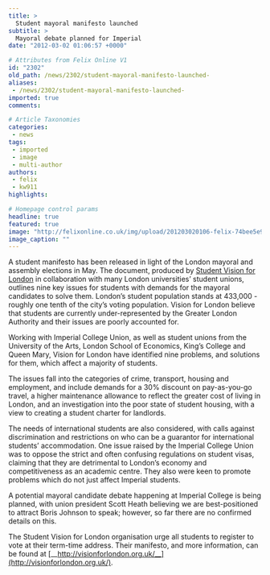 ```yaml
---
title: >
  Student mayoral manifesto launched
subtitle: >
  Mayoral debate planned for Imperial
date: "2012-03-02 01:06:57 +0000"

# Attributes from Felix Online V1
id: "2302"
old_path: /news/2302/student-mayoral-manifesto-launched-
aliases:
 - /news/2302/student-mayoral-manifesto-launched-
imported: true
comments:

# Article Taxonomies
categories:
 - news
tags:
 - imported
 - image
 - multi-author
authors:
 - felix
 - kw911
highlights:

# Homepage control params
headline: true
featured: true
image: "http://felixonline.co.uk/img/upload/201203020106-felix-74bee5e9-720a-4126-a137-b92c534bbdd9.jpg"
image_caption: ""
---
```


A student manifesto has been released in light of the London mayoral and assembly elections in May. The document, produced by [Student Vision for London](http://visionforlondon.org.uk/) in collaboration with many London universities’ student unions, outlines nine key issues for students with demands for the mayoral candidates to solve them.
 London’s student population stands at 433,000 - roughly one tenth of the city’s voting population. Vision for London believe that students are currently under-represented by the Greater London Authority and their issues are poorly accounted for.

Working with Imperial College Union, as well as student unions from the University of the Arts, London School of Economics, King’s College and Queen Mary, Vision for London have identified nine problems, and solutions for them, which affect a majority of students.

The issues fall into the categories of crime, transport, housing and employment, and include demands for a 30% discount on pay-as-you-go travel, a higher maintenance allowance to reflect the greater cost of living in London, and an investigation into the poor state of student housing, with a view to creating a student charter for landlords.

The needs of international students are also considered, with calls against discrimination and restrictions on who can be a guarantor for international students’ accommodation. One issue raised by the Imperial College Union was to oppose the strict and often confusing regulations on student visas, claiming that they are detrimental to London’s economy and competitiveness as an academic centre. They also were keen to promote problems which do not just affect Imperial students.

A potential mayoral candidate debate happening at Imperial College is being planned, with union president Scott Heath believing we are best-positioned to attract Boris Johnson to speak; however, so far there are no confirmed details on this.

The Student Vision for London organisation urge all students to register to vote at their term-time address. Their manifesto, and more information, can be found at [__http://visionforlondon.org.uk/__](http://visionforlondon.org.uk/).
